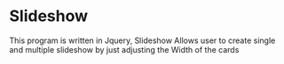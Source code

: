 # Slideshow
 This program is written in Jquery, Slideshow Allows user to create single and multiple slideshow by just adjusting the Width of the cards


